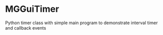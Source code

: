 # MGGuiTimer
Python timer class with simple main program to demonstrate interval timer and callback events
